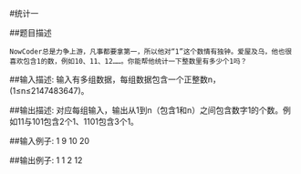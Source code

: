 #统计一

##题目描述

    NowCoder总是力争上游，凡事都要拿第一，所以他对“1”这个数情有独钟。爱屋及乌，他也很喜欢包含1的数，例如10、11、12……。你能帮他统计一下整数里有多少个1吗？
##输入描述:
    输入有多组数据，每组数据包含一个正整数n，(1≤n≤2147483647)。


##输出描述:
    对应每组输入，输出从1到n（包含1和n）之间包含数字1的个数。例如11与101包含2个1、1101包含3个1。

##输入例子:
    1
    9
    10
    20

##输出例子:
    1
    1
    2
    12